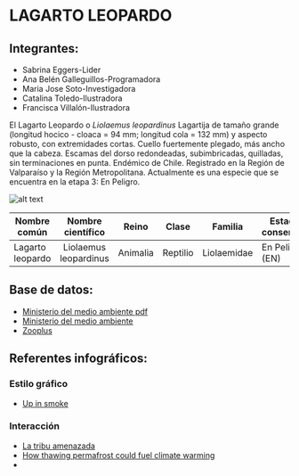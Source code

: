 #  LAGARTO LEOPARDO 
## Integrantes:
- Sabrina Eggers-Lider
- Ana Belén Galleguillos-Programadora
- Maria Jose Soto-Investigadora
- Catalina Toledo-Ilustradora
- Francisca Villalón-Ilustradora

El Lagarto Leopardo o _Liolaemus leopardinus_ Lagartija de tamaño grande (longitud hocico - cloaca = 94 mm; longitud cola = 132 mm) y aspecto robusto, con extremidades cortas. Cuello fuertemente plegado, más ancho que la cabeza. Escamas del dorso redondeadas, subimbricadas, quilladas, sin terminaciones en punta. Endémico de Chile. Registrado en la Región de Valparaíso y la Región Metropolitana. Actualmente es una especie que se encuentra en la etapa 3: En Peligro.

![alt text](https://www.zooplus.es/magazine/wp-content/uploads/2020/06/Gecko-leopardo-1.jpeg "Lagarto leopardo")

| Nombre común | Nombre científico | Reino | Clase | Familia | Estado de conservación | 
| -------------|:-----------------:|  ---  |  ---  |  ---    |         ---            |
| Lagarto leopardo   | Liolaemus leopardinus | Animalia | Reptilio | Liolaemidae | En Peligro (EN) |



## Base de datos: 
- [Ministerio del medio ambiente pdf](http://www.mma.gob.cl/clasificacionespecies/fichas12proceso/fichas-finales/Liolaemus_leopardinus_12RCE_FIN.pdf)
- [Ministerio del medio ambiente](http://especies.mma.gob.cl/CNMWeb/Web/WebCiudadana/ficha_indepen.aspx?EspecieId=871&Version=1) 
- [Zooplus](https://www.zooplus.es/magazine/reptiles/especies-de-reptiles/gecko-leopardo) 
               



## Referentes infográficos:
### Estilo gráfico 
- [Up in smoke](https://graphics.reuters.com/USA-WILDFIRES/WINE/bdwpkkmxmpm/index.html) 
### Interacción
- [La tribu amenazada](https://graphics.reuters.com/BRAZIL-INDIGENOUS/MINING/rlgvdllonvo/index.html) 
- [How thawing permafrost could fuel climate warming](https://graphics.reuters.com/CLIMATE-CHANGE/PERMAFROST/oakveelglvr/index.html)
- 



